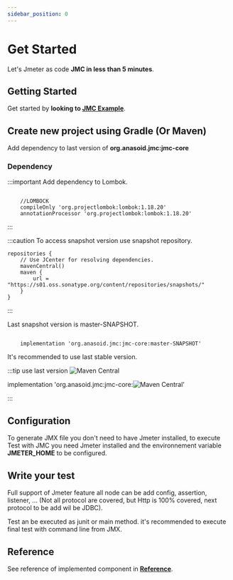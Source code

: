 ```yaml
---
sidebar_position: 0
---
```


# Get Started

Let's Jmeter as code **JMC in less than 5 minutes**.

## Getting Started

Get started by **looking to [JMC Example](https://github.com/anasoid/jmc-examples)**.

## Create new project using Gradle (Or Maven)

Add dependency to last version of **org.anasoid.jmc:jmc-core**

### Dependency

:::important Add dependency to Lombok.

```shell

    //LOMBOCK
    compileOnly 'org.projectlombok:lombok:1.18.20'
    annotationProcessor 'org.projectlombok:lombok:1.18.20'

```

:::

:::caution To access snapshot version use snapshot repository.

```shell
repositories {
    // Use JCenter for resolving dependencies.
    mavenCentral()
    maven {
        url = "https://s01.oss.sonatype.org/content/repositories/snapshots/"
    }
}
```

:::

Last snapshot version is master-SNAPSHOT.

```shell

    implementation 'org.anasoid.jmc:jmc-core:master-SNAPSHOT'

```

It's recommended to use last stable version.

:::tip use last version ![Maven Central](https://img.shields.io/maven-central/v/org.anasoid.jmc/jmc-core?label=%20&style=flat-square)

implementation 'org.anasoid.jmc:jmc-core:![Maven Central](https://img.shields.io/maven-central/v/org.anasoid.jmc/jmc-core?label=%20&style=flat-square)'


:::

## Configuration

To generate JMX file you don't need to have Jmeter installed, to execute Test with JMC you need Jmeter installed and the environnement variable **JMETER_HOME** to be configured.

## Write your test

Full support of Jmeter feature all node can be add config, assertion, listener, ... (Not all protocol are covered, but Http is 100% covered, next protocol to be add wil be JDBC).

Test an be executed as junit or main method. it's recommended to execute final test with command line from JMX.

## Reference

See reference of implemented component in **[Reference](/docs/reference/jmeter/jmeter-component)**.
